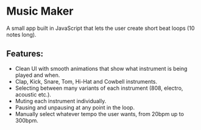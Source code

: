 ﻿# Music Maker

A small app built in JavaScript that lets the user create short beat loops (10 notes long).

## Features:

- Clean UI with smooth animations that show what instrument is being played and when.
- Clap, Kick, Snare, Tom, Hi-Hat and Cowbell instruments.
- Selecting between many variants of each instrument (808, electro, acoustic etc.).
- Muting each instrument individually.
- Pausing and unpausing at any point in the loop.
- Manually select whatever tempo the user wants, from 20bpm up to 300bpm.
